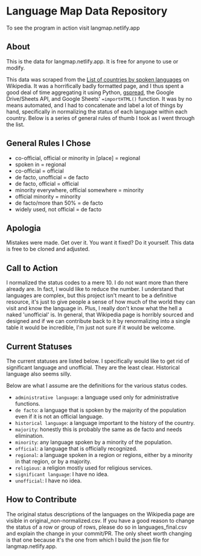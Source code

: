 # Language Map Data Repository

To see the program in action visit langmap.netlify.app

## About
This is the data for langmap.netlify.app. It is free for anyone to use or
modify.

This data was scraped from the [List of countries by spoken languages][0] on
Wikipedia. It was a horrifically badly formatted page, and I thus spent a good
deal of time aggregating it using Python, [gspread][1], the Google Drive/Sheets
API, and Google Sheets' `=importHTML()` function. It was by no means automated,
and I had to concatenate and label a lot of things by hand, specifically in
normalizing the status of each language within each country. Below is a series
of general rules of thumb I took as I went through the list.

## General Rules I Chose
- co-official, official or minority in [place] = regional
- spoken in <place> = regional
- co-official = official
- de facto, unofficial = de facto
- de facto, official = official
- minority everywhere, official somewhere = minority
- official minority = minority
- de facto/more than 50% = de facto
- widely used, not official = de facto

## Apologia

Mistakes were made. Get over it. You want it fixed? Do it yourself. This data is
free to be cloned and adjusted.

## Call to Action

I normalized the status codes to a mere 10. I do not want more than there
already are. In fact, I would like to reduce the number. I understand that
languages are complex, but this project isn't meant to be a definitive resource,
it's just to give people a sense of how much of the world they can visit and
know the language in. Plus, I really don't know what the hell a naked
'unofficial' is. In general, that Wikipedia page is horribly sourced and
designed and if we can contribute back to it by renormalizing into a single
table it would be incredible, I'm just not sure if it would be welcome.

## Current Statuses
The current statuses are listed below. I specifically would like to get rid of
significant language and unofficial. They are the least clear. Historical
language also seems silly.

Below are what I assume are the definitions for the various status codes.

- `administrative language`: a language used only for administrative functions.
- `de facto`: a language that is spoken by the majority of the population even
  if it is not an official language.
- `historical language`: a language important to the history of the country.
- `majority`: honestly this is probably the same as de facto and needs
  elimination.
- `minority`: any language spoken by a minority of the population.
- `official`: a language that is officially recognized.
- `regional`: a language spoken in a region or regions, either by a minority in
  that region, or by a majority.
- `religious`: a religion mostly used for religious services.
- `significant language`: I have no idea.
- `unofficial`: I have no idea.

## How to Contribute
The original status descriptions of the languages on the Wikipedia page are
visible in original_non-normalized.csv. If you have a good reason to change the
status of a row or group of rows, please do so in languages_final.csv and
explain the change in your commit/PR. The only sheet worth changing is that one
because it's the one from which I build the json file for langmap.netlify.app.


[0]: https://en.wikipedia.org/wiki/List_of_countries_by_spoken_languages
[1]: https://github.com/burnash/gspread
